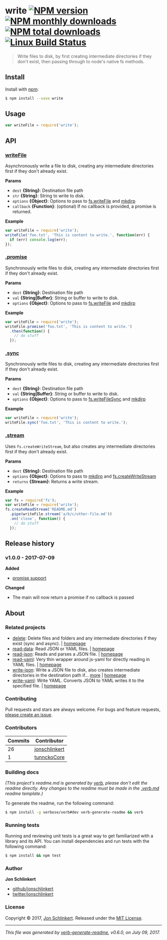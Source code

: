 # write [![NPM version](https://img.shields.io/npm/v/write.svg?style=flat)](https://www.npmjs.com/package/write) [![NPM monthly downloads](https://img.shields.io/npm/dm/write.svg?style=flat)](https://npmjs.org/package/write) [![NPM total downloads](https://img.shields.io/npm/dt/write.svg?style=flat)](https://npmjs.org/package/write) [![Linux Build Status](https://img.shields.io/travis/jonschlinkert/write.svg?style=flat&label=Travis)](https://travis-ci.org/jonschlinkert/write)

> Write files to disk, by first creating intermediate directories if they don't exist, then passing through to node's native fs methods.

## Install

Install with [npm](https://www.npmjs.com/):

```sh
$ npm install --save write
```

## Usage

```js
var writeFile = require('write');
```

## API

### [writeFile](index.js#L32)

Asynchronously write a file to disk, creating any intermediate directories first if they don't already exist.

**Params**

* `dest` **{String}**: Destination file path
* `str` **{String}**: String to write to disk.
* `options` **{Object}**: Options to pass to [fs.writeFile](https://nodejs.org/api/fs.html#fs_fs_writefile_file_data_options_callback) and [mkdirp](https://github.com/substack/node-mkdirp)
* `callback` **{Function}**: (optional) If no callback is provided, a promise is returned.

**Example**

```js
var writeFile = require('write');
writeFile('foo.txt', 'This is content to write.', function(err) {
  if (err) console.log(err);
});
```

### [.promise](index.js#L74)

Synchronously write files to disk, creating any intermediate directories first if they don't already exist.

**Params**

* `dest` **{String}**: Destination file path
* `val` **{String|Buffer}**: String or buffer to write to disk.
* `options` **{Object}**: Options to pass to [fs.writeFile](https://nodejs.org/api/fs.html#fs_fs_writefile_file_data_options_callback) and [mkdirp](https://github.com/substack/node-mkdirp)

**Example**

```js
var writeFile = require('write');
writeFile.promise('foo.txt', 'This is content to write.')
  .then(function() {
    // do stuff
  });
```

### [.sync](index.js#L112)

Synchronously write files to disk, creating any intermediate directories first if they don't already exist.

**Params**

* `dest` **{String}**: Destination file path
* `val` **{String|Buffer}**: String or buffer to write to disk.
* `options` **{Object}**: Options to pass to [fs.writeFileSync](https://nodejs.org/api/fs.html#fs_fs_writefilesync_file_data_options) and [mkdirp](https://github.com/substack/node-mkdirp)

**Example**

```js
var writeFile = require('write');
writeFile.sync('foo.txt', 'This is content to write.');
```

### [.stream](index.js#L137)

Uses `fs.createWriteStream`, but also creates any intermediate directories first if they don't already exist.

**Params**

* `dest` **{String}**: Destination file path
* `options` **{Object}**: Options to pass to [mkdirp](https://github.com/substack/node-mkdirp) and [fs.createWriteStream](https://nodejs.org/api/fs.html#fs_fs_createwritestream_path_options)
* `returns` **{Stream}**: Returns a write stream.

**Example**

```js
var fs = require('fs');
var writeFile = require('write');
fs.createReadStream('README.md')
  .pipe(writeFile.stream('a/b/c/other-file.md'))
  .on('close', function() {
    // do stuff
  });
```

## Release history

### v1.0.0 - 2017-07-09

**Added**

* [promise support](#promise)

**Changed**

* The main will now return a promise if no callback is passed

## About

### Related projects

* [delete](https://www.npmjs.com/package/delete): Delete files and folders and any intermediate directories if they exist (sync and async). | [homepage](https://github.com/jonschlinkert/delete "Delete files and folders and any intermediate directories if they exist (sync and async).")
* [read-data](https://www.npmjs.com/package/read-data): Read JSON or YAML files. | [homepage](https://github.com/jonschlinkert/read-data "Read JSON or YAML files.")
* [read-json](https://www.npmjs.com/package/read-json): Reads and parses a JSON file. | [homepage](https://github.com/n-johnson/read-json#readme "Reads and parses a JSON file.")
* [read-yaml](https://www.npmjs.com/package/read-yaml): Very thin wrapper around js-yaml for directly reading in YAML files. | [homepage](https://github.com/jonschlinkert/read-yaml "Very thin wrapper around js-yaml for directly reading in YAML files.")
* [write-json](https://www.npmjs.com/package/write-json): Write a JSON file to disk, also creates intermediate directories in the destination path if… [more](https://github.com/jonschlinkert/write-json) | [homepage](https://github.com/jonschlinkert/write-json "Write a JSON file to disk, also creates intermediate directories in the destination path if they don't already exist.")
* [write-yaml](https://www.npmjs.com/package/write-yaml): Write YAML. Converts JSON to YAML writes it to the specified file. | [homepage](https://github.com/jonschlinkert/write-yaml "Write YAML. Converts JSON to YAML writes it to the specified file.")

### Contributing

Pull requests and stars are always welcome. For bugs and feature requests, [please create an issue](../../issues/new).

### Contributors

| **Commits** | **Contributor** | 
| --- | --- |
| 26 | [jonschlinkert](https://github.com/jonschlinkert) |
| 1 | [tunnckoCore](https://github.com/tunnckoCore) |

### Building docs

_(This project's readme.md is generated by [verb](https://github.com/verbose/verb-generate-readme), please don't edit the readme directly. Any changes to the readme must be made in the [.verb.md](.verb.md) readme template.)_

To generate the readme, run the following command:

```sh
$ npm install -g verbose/verb#dev verb-generate-readme && verb
```

### Running tests

Running and reviewing unit tests is a great way to get familiarized with a library and its API. You can install dependencies and run tests with the following command:

```sh
$ npm install && npm test
```

### Author

**Jon Schlinkert**

* [github/jonschlinkert](https://github.com/jonschlinkert)
* [twitter/jonschlinkert](https://twitter.com/jonschlinkert)

### License

Copyright © 2017, [Jon Schlinkert](https://github.com/jonschlinkert).
Released under the [MIT License](LICENSE).

***

_This file was generated by [verb-generate-readme](https://github.com/verbose/verb-generate-readme), v0.6.0, on July 09, 2017._